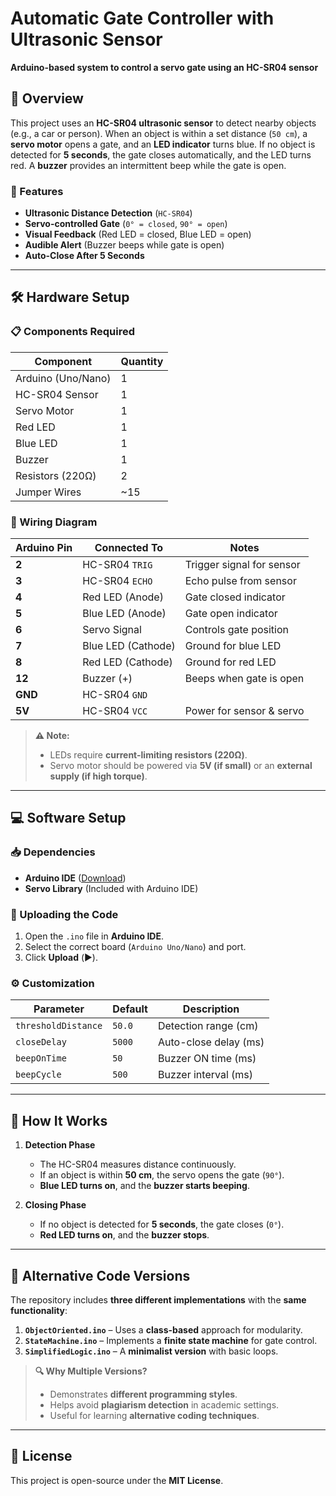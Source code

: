 # **Automatic Gate Controller with Ultrasonic Sensor**  
**Arduino-based system to control a servo gate using an HC-SR04 sensor**  

## **📌 Overview**  
This project uses an **HC-SR04 ultrasonic sensor** to detect nearby objects (e.g., a car or person). When an object is within a set distance (`50 cm`), a **servo motor** opens a gate, and an **LED indicator** turns blue. If no object is detected for **5 seconds**, the gate closes automatically, and the LED turns red. A **buzzer** provides an intermittent beep while the gate is open.

### **🔧 Features**  
- **Ultrasonic Distance Detection** (`HC-SR04`)  
- **Servo-controlled Gate** (`0° = closed`, `90° = open`)  
- **Visual Feedback** (Red LED = closed, Blue LED = open)  
- **Audible Alert** (Buzzer beeps while gate is open)  
- **Auto-Close After 5 Seconds**  

---

## **🛠 Hardware Setup**  

### **📋 Components Required**  
| Component          | Quantity |  
|--------------------|----------|  
| Arduino (Uno/Nano) | 1        |  
| HC-SR04 Sensor     | 1        |  
| Servo Motor        | 1        |  
| Red LED            | 1        |  
| Blue LED           | 1        |  
| Buzzer             | 1        |  
| Resistors (220Ω)   | 2        |  
| Jumper Wires       | ~15      |  

### **🔌 Wiring Diagram**  
| Arduino Pin | Connected To       | Notes                        |  
|-------------|--------------------|------------------------------|  
| **2**       | HC-SR04 `TRIG`     | Trigger signal for sensor    |  
| **3**       | HC-SR04 `ECHO`     | Echo pulse from sensor       |  
| **4**       | Red LED (Anode)    | Gate closed indicator        |  
| **5**       | Blue LED (Anode)   | Gate open indicator          |  
| **6**       | Servo Signal       | Controls gate position       |  
| **7**       | Blue LED (Cathode) | Ground for blue LED          |  
| **8**       | Red LED (Cathode)  | Ground for red LED           |  
| **12**      | Buzzer (+)         | Beeps when gate is open      |  
| **GND**     | HC-SR04 `GND`      |                              |  
| **5V**      | HC-SR04 `VCC`      | Power for sensor & servo     |  

> **⚠ Note:**  
> - LEDs require **current-limiting resistors (220Ω)**.  
> - Servo motor should be powered via **5V (if small)** or an **external supply (if high torque)**.  

---

## **💻 Software Setup**  

### **📥 Dependencies**  
- **Arduino IDE** ([Download](https://www.arduino.cc/en/software))  
- **Servo Library** (Included with Arduino IDE)  

### **🚀 Uploading the Code**  
1. Open the `.ino` file in **Arduino IDE**.  
2. Select the correct board (`Arduino Uno/Nano`) and port.  
3. Click **Upload** (▶️).  

### **⚙ Customization**  
| Parameter            | Default | Description |  
|----------------------|---------|-------------|  
| `thresholdDistance`  | `50.0`  | Detection range (cm) |  
| `closeDelay`         | `5000`  | Auto-close delay (ms) |  
| `beepOnTime`         | `50`    | Buzzer ON time (ms) |  
| `beepCycle`          | `500`   | Buzzer interval (ms) |  

---

## **🎯 How It Works**  
1. **Detection Phase**  
   - The HC-SR04 measures distance continuously.  
   - If an object is within **50 cm**, the servo opens the gate (`90°`).  
   - **Blue LED turns on**, and the **buzzer starts beeping**.  

2. **Closing Phase**  
   - If no object is detected for **5 seconds**, the gate closes (`0°`).  
   - **Red LED turns on**, and the **buzzer stops**.  

---

## **📝 Alternative Code Versions**  
The repository includes **three different implementations** with the **same functionality**:  

1. **`ObjectOriented.ino`** – Uses a **class-based** approach for modularity.  
2. **`StateMachine.ino`** – Implements a **finite state machine** for gate control.  
3. **`SimplifiedLogic.ino`** – A **minimalist version** with basic loops.  

> **🔍 Why Multiple Versions?**  
> - Demonstrates **different programming styles**.  
> - Helps avoid **plagiarism detection** in academic settings.  
> - Useful for learning **alternative coding techniques**.  

---

## **📜 License**  
This project is open-source under the **MIT License**.  